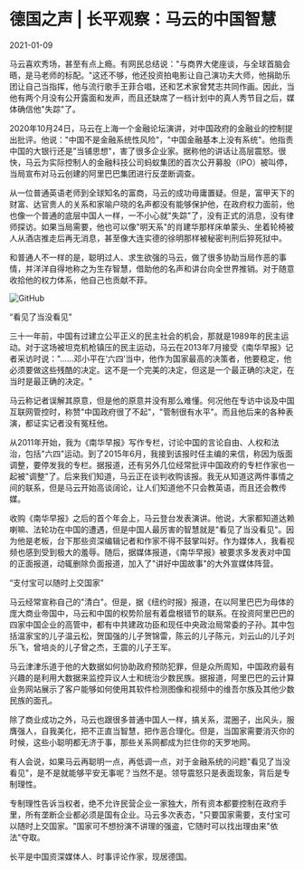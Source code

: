 # 德国之声 | 长平观察：马云的中国智慧

2021-01-09

马云喜欢秀场，甚至有点上瘾。有网民总结说：&quot;与商界大佬座谈，与全球首脑会晤，是马老师的标配。&quot;这还不够，他还投资拍电影让自己演功夫大师，他捐助乐团让自己当指挥，他与流行歌手王菲合唱，还和艺术家曾梵志共同作画。因此，当他有两个月没有公开露面和发声，而且还缺席了一档计划中的真人秀节目之后，媒体确信他&quot;失踪&quot;了。

2020年10月24日，马云在上海一个金融论坛演讲，对中国政府的金融业的控制提出批评。他说：&quot;中国不是金融系统性风险&quot;，&quot;中国金融基本上没有系统&quot;。他指责中国的大银行还是&quot;当铺思想&quot;，害了很多企业家。据称他的讲话让高层震怒。很快，马云为实际控制人的金融科技公司蚂蚁集团的首次公开募股（IPO）被叫停，当局宣布对马云创建的阿里巴巴集团进行反垄断调查。

从一位普通英语老师到全球知名的富商，马云的成功毋庸置疑。但是，富甲天下的财富、达官贵人的关系和家喻户晓的名声都没有能够保护他，在政府权力面前，他也像一个普通的底层中国人一样，一不小心就&quot;失踪&quot;了，没有正式的消息，没有律师探访。如果当局需要，他也可以像&quot;明天系&quot;的肖建华那样床单蒙头、坐着轮椅被人从酒店推走后再无消息，甚至像大连实德的徐明那样被秘密判刑后猝死狱中。

和普通人不一样的是，聪明过人、求生欲强的马云，做了很多协助当局作恶的事情，并洋洋自得地称之为生存智慧，借助他的名声和讲台向全世界推销。对于随意收拾他的权力体系，他自己也贡献不菲。

![GitHub](https://chinadigitaltimes.net/chinese/files/2021/01/21.jpg)

“看见了当没看见”

三十一年前，中国有过建立公平正义的民主社会的机会，那就是1989年的民主运动。对于这场被坦克机枪镇压的民主运动，马云在2013年7月接受《南华早报》记者采访时说：&quot;……邓小平在&#8217;六四&#8217;当中，他作为国家最高的决策者，他要稳定，他必须要做这些残酷的决定。这不是一个完美的决定，但这是一个最正确的决定，在当时是最正确的决定。&quot;

马云称记者误解其原意，但是他的原意并没有那么难懂。何况他在专访中谈及中国互联网管控时，称赞&quot;中国政府很了不起&quot;，&quot;管制很有水平&quot;。而且他后来的各种表演，都证实记者没有冤枉他。

从2011年开始，我为《南华早报》写作专栏，讨论中国的言论自由、人权和法治，包括&quot;六四&quot;运动。到了2015年6月，我接到该报时任主编的来信，称因为版面调整，要停发我的专栏。据报道，还有另外几位经常批评中国政府的专栏作家也一起被&quot;调整&quot;了。后来我们知道，马云正在谈判收购该报。我无从知道这两件事情之间的联系，但是马云开始高谈阔论，让人们知道他不只会教英语，而且还会教传媒。

收购《南华早报》之后的首个年会上，马云登台发表演讲。他说，大家都知道达赖喇嘛、法轮功在中国的遭遇，但是中国人最厉害的智慧就是&quot;看见了当没看见&quot;。因为他是老板，台下那些资深编辑记者和作家不得不鼓掌叫好。作为媒体人，我看视频也感到受到极大的羞辱。随后，据媒体报道，《南华早报》被要求多发表对中国的正面报道，动辄删除负面报道，加入了&quot;讲好中国故事&quot;的大外宣媒体阵营。

“支付宝可以随时上交国家”

马云经常宣称自己的&quot;清白&quot;。但是，据《纽约时报》报道，在以阿里巴巴为母体的庞大商业帝国中，马云和中国的权势阶层有着盘根错节的联系。在投资阿里巴巴的四家中国企业的高管中，都有中共建政功臣和现任中央政治局常委的子孙。其中包括温家宝的儿子温云松，贺国强的儿子贺锦雷，陈云的儿子陈元，刘云山的儿子刘乐飞，曾培炎的儿子曾之杰，王震的儿子王军。

马云津津乐道于他的大数据如何协助政府预防犯罪，但是众所周知，中国政府最有兴趣的是利用大数据来监控异议人士和统治少数民族。据报道，阿里巴巴的云计算业务网站展示了客户能够如何使用其软件检测图像和视频中的维吾尔族及其他少数民族的面孔。

除了商业成功之外，马云也跟很多普通中国人一样，搞关系，混圈子，出风头，服膺强人，自我美化，把不正直当智慧，把作恶合理化。但是，当国家需要消灭你的时候，这些小聪明都无济于事，那些关系网都成为拦住你的天罗地网。

有人会说，如果马云再聪明一点，再低调一点，对于金融系统的问题&quot;看见了当没看见&quot;，是不是就能够平安无事呢？当然不是。领导震怒只是表面现象，背后是专制理性。

专制理性告诉当权者，绝不允许民营企业一家独大，所有资本都要控制在政府手里，所有垄断企业都必须是国有企业。马云多次表态，&quot;只要国家需要，支付宝可以随时上交国家。&quot;国家可不想扮演不讲理的强盗，它随时可以找出理由来&quot;依法&quot;夺取。

长平是中国资深媒体人、时事评论作家，现居德国。

